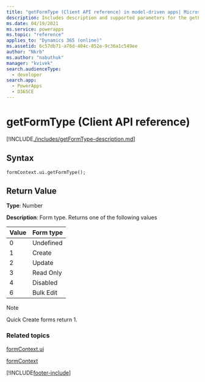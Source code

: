 ```yaml
---
title: "getFormType (Client API reference) in model-driven apps| MicrosoftDocs"
description: Includes description and supported parameters for the getFormType method.
ms.date: 04/19/2021
ms.service: powerapps
ms.topic: "reference"
applies_to: "Dynamics 365 (online)"
ms.assetid: 6c57db71-a76d-404c-852e-9c36a1c549ee
author: "Nkrb"
ms.author: "nabuthuk"
manager: "kvivek"
search.audienceType: 
  - developer
search.app: 
  - PowerApps
  - D365CE
---
```

# getFormType (Client API reference)



[!INCLUDE[./includes/getFormType-description.md](./includes/getFormType-description.md)]

## Syntax

`formContext.ui.getFormType();`

## Return Value

**Type**: Number

**Description**: Form type. Returns one of the following values 

|Value |Form type |
|---|---|
|0|Undefined|
|1|Create|
|2|Update|
|3|Read Only|
|4|Disabled|
|6|Bulk Edit|

>[!NOTE]
>Quick Create forms return 1.


### Related topics

[formContext.ui](../formContext-ui.md)

[formContext](../../clientapi-form-context.md)



[!INCLUDE[footer-include](../../../../../includes/footer-banner.md)]